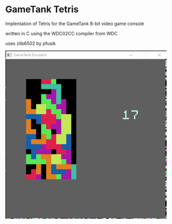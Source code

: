 # GameTank Tetris

Implentation of Tetris for the GameTank 8-bit video game console

written in C using the WDC02CC compiler from WDC

uses zlib6502 by pfusik

![a game of tetris that I have hopelessly lost](screenshot.png)
